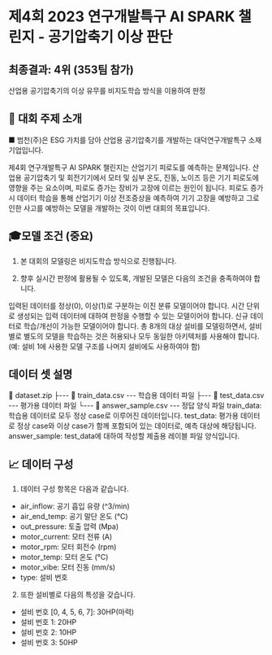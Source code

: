 # 제4회 2023 연구개발특구 AI SPARK 챌린지 - 공기압축기 이상 판단
## 최종결과: 4위 (353팀 참가)

산업용 공기압축기의 이상 유무를 비지도학습 방식을 이용하여 판정
 
## 🎈 대회 주제 소개
■ 범천(주)은 ESG 가치를 담아 산업용 공기압축기를 개발하는 대덕연구개발특구 소재 기업입니다.

제4회 연구개발특구 AI SPARK 챌린지는 산업기기 피로도를 예측하는 문제입니다.
산업용 공기압축기 및 회전기기에서 모터 및 심부 온도, 진동, 노이즈 등은 기기 피로도에 영향을 주는 요소이며, 피로도 증가는 장비가 고장에 이르는 원인이 됩니다.
피로도 증가 시 데이터 학습을 통해 산업기기 이상 전조증상을 예측하여 기기 고장을 예방하고 그로 인한 사고를 예방하는 모델을 개발하는 것이 이번 대회의 목표입니다.
 

## 🎓모델 조건 (중요)
1. 본 대회의 모델링은 비지도학습 방식으로 진행됩니다.

2. 향후 실시간 판정에 활용될 수 있도록, 개발된 모델은 다음의 조건을 충족하여야 합니다.

입력된 데이터를 정상(0), 이상(1)로 구분하는 이진 분류 모델이어야 합니다.
시간 단위로 생성되는 입력 데이터에 대하여 판정을 수행할 수 있는 모델이어야 합니다.
신규 데이터로 학습/개선이 가능한 모델이어야 합니다.
총 8개의 대상 설비를 모델링하면서, 설비별로 별도의 모델을 학습하는 것은 허용되나 모두 동일한 아키텍처를 사용해야 합니다.
(예: 설비 1에 사용한 모델 구조를 나머지 설비에도 사용하여야 함)


## 데이터 셋 설명
📁 dataset.zip
 ├--- 📃 train_data.csv                --- 학습용 데이터 파일 
 ├--- 📃 test_data.csv                 --- 평가용 데이터 파일 
 └--- 📃 answer_sample.csv             --- 정답 양식 파일
train_data: 학습용 데이터로 모두 정상 case로 이루어진 데이터입니다.
test_data: 평가용 데이터로 정상 case와 이상 case가 함께 포함되어 있는 데이터로, 예측 대상에 해당됩니다.
answer_sample: test_data에 대하여 작성할 제출용 레이블 파일 양식입니다.

## 📈 데이터 구성
1. 데이터 구성 항목은 다음과 같습니다.
- air_inflow: 공기 흡입 유량 (^3/min)
- air_end_temp: 공기 말단 온도 (°C)
- out_pressure: 토출 압력 (Mpa)
- motor_current: 모터 전류 (A)
- motor_rpm: 모터 회전수 (rpm)
- motor_temp: 모터 온도 (°C)
- motor_vibe: 모터 진동 (mm/s)
- type: 설비 번호

2. 또한 설비별로 다음의 특성을 갖습니다.
- 설비 번호 [0, 4, 5, 6, 7]: 30HP(마력)
- 설비 번호 1: 20HP
- 설비 번호 2: 10HP
- 설비 번호 3: 50HP
